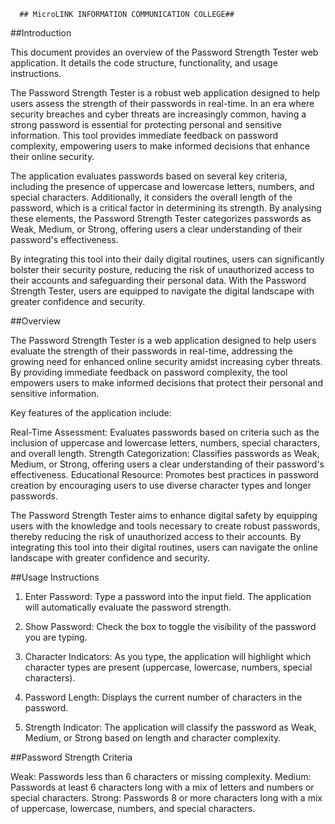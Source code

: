       ## MicroLINK INFORMATION COMMUNICATION COLLEGE##
       

##Introduction

This document provides an overview of the Password Strength Tester web application. It details the code structure, functionality, and usage instructions.

The Password Strength Tester is a robust web application designed to help users assess the strength of their passwords in real-time. 
In an era where security breaches and cyber threats are increasingly common, having a strong password is essential for protecting personal and sensitive information. 
This tool provides immediate feedback on password complexity, empowering users to make informed decisions that enhance their online security.

The application evaluates passwords based on several key criteria, including the presence of uppercase and lowercase letters, numbers, and special characters. 
Additionally, it considers the overall length of the password, which is a critical factor in determining its strength. 
By analysing these elements, the Password Strength Tester categorizes passwords as Weak, Medium, or Strong, offering users a clear understanding of their password's effectiveness.

By integrating this tool into their daily digital routines, users can significantly bolster their security posture, reducing the risk of unauthorized access to their accounts and safeguarding their personal data. 
With the Password Strength Tester, users are equipped to navigate the digital landscape with greater confidence and security.




##Overview 

The Password Strength Tester is a web application designed to help users evaluate the strength of their passwords in real-time, addressing the growing need for enhanced online security amidst increasing cyber threats. 
By providing immediate feedback on password complexity, the tool empowers users to make informed decisions that protect their personal and sensitive information.

Key features of the application include:

Real-Time Assessment: Evaluates passwords based on criteria such as the inclusion of uppercase and lowercase letters, numbers, special characters, and overall length.
Strength Categorization: Classifies passwords as Weak, Medium, or Strong, offering users a clear understanding of their password's effectiveness.
Educational Resource: Promotes best practices in password creation by encouraging users to use diverse character types and longer passwords.

The Password Strength Tester aims to enhance digital safety by equipping users with the knowledge and tools necessary to create robust passwords, thereby reducing the risk of unauthorized access to their accounts. 
By integrating this tool into their digital routines, users can navigate the online landscape with greater confidence and security.



##Usage Instructions

1.	Enter Password: Type a password into the input field. The application will automatically evaluate the password strength.
 

2. Show Password: Check the box to toggle the visibility of the password you are typing.
 
3. Character Indicators: As you type, the application will highlight which character types are present (uppercase, lowercase, numbers, special characters).
 
4. Password Length: Displays the current number of characters in the password.
 
5. Strength Indicator: The application will classify the password as Weak, Medium, or Strong based on length and character complexity.
 

##Password Strength Criteria

Weak: Passwords less than 6 characters or missing complexity.
Medium: Passwords at least 6 characters long with a mix of letters and numbers or special characters.
Strong: Passwords 8 or more characters long with a mix of uppercase, lowercase, numbers, and special characters.

